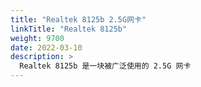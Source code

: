 ```yaml
---
title: "Realtek 8125b 2.5G网卡"
linkTitle: "Realtek 8125b"
weight: 9700
date: 2022-03-10
description: >
  Realtek 8125b 是一块被广泛使用的 2.5G 网卡
---
```


